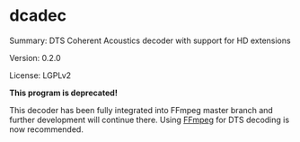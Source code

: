 #           dcadec
 
Summary:        DTS Coherent Acoustics decoder with support for HD extensions
 
Version:        0.2.0
 
License:        LGPLv2

__This program is deprecated!__

This decoder has been fully integrated into FFmpeg master branch and further
development will continue there. Using [FFmpeg](https://ffmpeg.org/) for DTS
decoding is now recommended.
 
